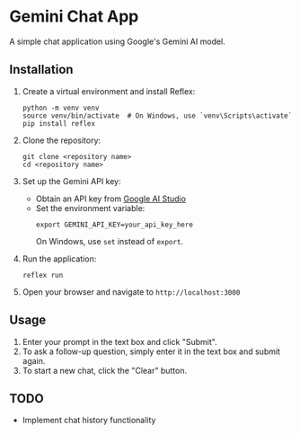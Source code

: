 # Gemini Chat App

A simple chat application using Google's Gemini AI model.

## Installation

1. Create a virtual environment and install Reflex:
   ```
   python -m venv venv
   source venv/bin/activate  # On Windows, use `venv\Scripts\activate`
   pip install reflex
   ```

2. Clone the repository:
   ```
   git clone <repository name>
   cd <repository name>
   ```

3. Set up the Gemini API key:
   - Obtain an API key from [Google AI Studio](https://aistudio.google.com)
   - Set the environment variable:
     ```
     export GEMINI_API_KEY=your_api_key_here
     ```
     On Windows, use `set` instead of `export`.

4. Run the application:
   ```
   reflex run
   ```

5. Open your browser and navigate to `http://localhost:3000`

## Usage

1. Enter your prompt in the text box and click "Submit".
2. To ask a follow-up question, simply enter it in the text box and submit again.
3. To start a new chat, click the "Clear" button.

## TODO

- Implement chat history functionality
